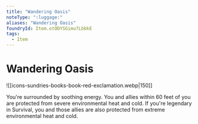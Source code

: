 ```yaml
---
title: "Wandering Oasis"
noteType: ":luggage:"
aliases: "Wandering Oasis"
foundryId: Item.otODYSGimu7LbbkE
tags:
  - Item
---
```


# Wandering Oasis
![[icons-sundries-books-book-red-exclamation.webp|150]]

You're surrounded by soothing energy. You and allies within 60 feet of you are protected from severe environmental heat and cold. If you're legendary in Survival, you and those allies are also protected from extreme environmental heat and cold.

